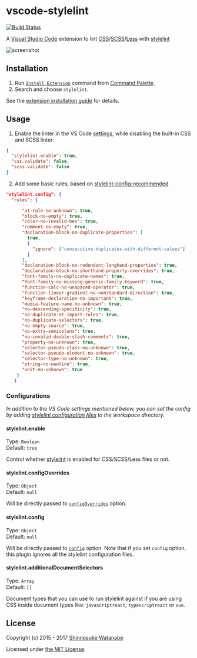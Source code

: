 # vscode-stylelint

[![Build Status](https://travis-ci.org/shinnn/vscode-stylelint.svg?branch=master)](https://travis-ci.org/shinnn/vscode-stylelint)

A [Visual Studio Code](https://code.visualstudio.com/) extension to lint [CSS](https://www.w3.org/Style/CSS/)/[SCSS](http://sass-lang.com/documentation/file.SASS_REFERENCE.html#syntax)/[Less](http://lesscss.org/) with [stylelint](http://stylelint.io/)

![screenshot](screenshot.png)

## Installation

1. Run [`Install Extension`](https://code.visualstudio.com/docs/editor/extension-gallery#_install-an-extension) command from [Command Palette](https://code.visualstudio.com/Docs/editor/codebasics#_command-palette).
2. Search and choose `stylelint`.

See the [extension installation guide](https://code.visualstudio.com/docs/editor/extension-gallery) for details.

## Usage

1. Enable the linter in the VS Code [settings](https://code.visualstudio.com/docs/customization/userandworkspace), while disabling the built-in CSS and SCSS linter:

```json
{
  "stylelint.enable": true,
  "css.validate": false,
  "scss.validate": false
}
```

2. Add some basic rules, based on [stylelint-config-recommended
](https://github.com/stylelint/stylelint-config-recommended/blob/master/index.js)
```json
"stylelint.config": {
  "rules": {

      "at-rule-no-unknown": true,
      "block-no-empty": true,
      "color-no-invalid-hex": true,
      "comment-no-empty": true,
      "declaration-block-no-duplicate-properties": [
        true,
        {
          "ignore": ["consecutive-duplicates-with-different-values"]
        }
      ],
      "declaration-block-no-redundant-longhand-properties": true,
      "declaration-block-no-shorthand-property-overrides": true,
      "font-family-no-duplicate-names": true,
      "font-family-no-missing-generic-family-keyword": true,
      "function-calc-no-unspaced-operator": true,
      "function-linear-gradient-no-nonstandard-direction": true,
      "keyframe-declaration-no-important": true,
      "media-feature-name-no-unknown": true,
      "no-descending-specificity": true,
      "no-duplicate-at-import-rules": true,
      "no-duplicate-selectors": true,
      "no-empty-source": true,
      "no-extra-semicolons": true,
      "no-invalid-double-slash-comments": true,
      "property-no-unknown": true,
      "selector-pseudo-class-no-unknown": true,
      "selector-pseudo-element-no-unknown": true,
      "selector-type-no-unknown": true,
      "string-no-newline": true,
      "unit-no-unknown": true
    }
   }
```

### Configurations

*In addition to the VS Code settings mentioned below, you can set the config by adding [stylelint configuration files](https://github.com/stylelint/stylelint/blob/master/docs/user-guide/configuration.md#configuration) to the workspace directory.*

#### stylelint.enable

Type: `Boolean`  
Default: `true`

Control whether [stylelint](https://github.com/stylelint/stylelint/) is enabled for CSS/SCSS/Less files or not.

#### stylelint.configOverrides

Type: `Object`  
Default: `null`

Will be directly passed to [`configOverrides`](https://github.com/stylelint/stylelint/blob/master/docs/user-guide/node-api.md#configoverrides) option.

#### stylelint.config

Type: `Object`  
Default: `null`

Will be directly passed to [`config`](https://github.com/stylelint/stylelint/blob/master/docs/user-guide/node-api.md#config) option. Note that if you set `config` option, this plugin ignores all the stylelint configuration files.

#### stylelint.additionalDocumentSelectors

Type: `Array`  
Default: `[]`

Document types that you can use to run stylelint against if you are using CSS inside document types like: `javascriptreact`, `typescriptreact` or `vue`.

## License

Copyright (c) 2015 - 2017 [Shinnosuke Watanabe](https://github.com/shinnn)

Licensed under [the MIT License](./LICENSE).
